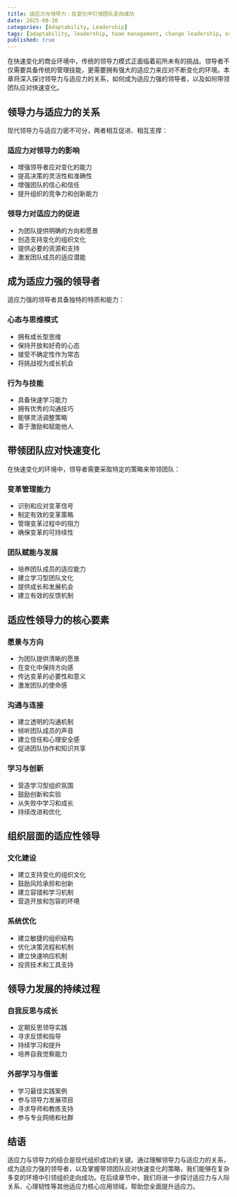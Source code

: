 ```yaml
---
title: 适应力与领导力：在变化中引领团队走向成功
date: 2025-08-30
categories: [Adaptability, Leadership]
tags: [adaptability, leadership, team management, change leadership, organizational development]
published: true
---
```


在快速变化的商业环境中，传统的领导力模式正面临着前所未有的挑战。领导者不仅需要具备传统的管理技能，更需要拥有强大的适应力来应对不断变化的环境。本章将深入探讨领导力与适应力的关系，如何成为适应力强的领导者，以及如何带领团队应对快速变化。

## 领导力与适应力的关系

现代领导力与适应力密不可分，两者相互促进、相互支撑：

### 适应力对领导力的影响
- 增强领导者应对变化的能力
- 提高决策的灵活性和准确性
- 增强团队的信心和信任
- 提升组织的竞争力和创新能力

### 领导力对适应力的促进
- 为团队提供明确的方向和愿景
- 创造支持变化的组织文化
- 提供必要的资源和支持
- 激发团队成员的适应潜能

## 成为适应力强的领导者

适应力强的领导者具备独特的特质和能力：

### 心态与思维模式
- 拥有成长型思维
- 保持开放和好奇的心态
- 接受不确定性作为常态
- 将挑战视为成长机会

### 行为与技能
- 具备快速学习能力
- 拥有优秀的沟通技巧
- 能够灵活调整策略
- 善于激励和赋能他人

## 带领团队应对快速变化

在快速变化的环境中，领导者需要采取特定的策略来带领团队：

### 变革管理能力
- 识别和应对变革信号
- 制定有效的变革策略
- 管理变革过程中的阻力
- 确保变革的可持续性

### 团队赋能与发展
- 培养团队成员的适应能力
- 建立学习型团队文化
- 提供成长和发展机会
- 建立有效的反馈机制

## 适应性领导力的核心要素

### 愿景与方向
- 为团队提供清晰的愿景
- 在变化中保持方向感
- 传达变革的必要性和意义
- 激发团队的使命感

### 沟通与连接
- 建立透明的沟通机制
- 倾听团队成员的声音
- 建立信任和心理安全感
- 促进团队协作和知识共享

### 学习与创新
- 营造学习型组织氛围
- 鼓励创新和实验
- 从失败中学习和成长
- 持续改进和优化

## 组织层面的适应性领导

### 文化建设
- 建立支持变化的组织文化
- 鼓励风险承担和创新
- 建立容错和学习机制
- 营造开放和包容的环境

### 系统优化
- 建立敏捷的组织结构
- 优化决策流程和机制
- 建立快速响应机制
- 投资技术和工具支持

## 领导力发展的持续过程

### 自我反思与成长
- 定期反思领导实践
- 寻求反馈和指导
- 持续学习和提升
- 培养自我觉察能力

### 外部学习与借鉴
- 学习最佳实践案例
- 参与领导力发展项目
- 寻求导师和教练支持
- 参与专业网络和社群

## 结语

适应力与领导力的结合是现代组织成功的关键。通过理解领导力与适应力的关系，成为适应力强的领导者，以及掌握带领团队应对快速变化的策略，我们能够在复杂多变的环境中引领组织走向成功。在后续章节中，我们将进一步探讨适应力与人际关系、心理韧性等其他适应力核心应用领域，帮助您全面提升适应力。